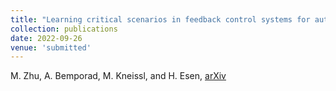 ```yaml
---
title: "Learning critical scenarios in feedback control systems for automated driving"
collection: publications
date: 2022-09-26
venue: 'submitted'
---
```

M. Zhu, A. Bemporad, M. Kneissl, and H. Esen, [arXiv](https://arxiv.org/pdf/2209.12586)